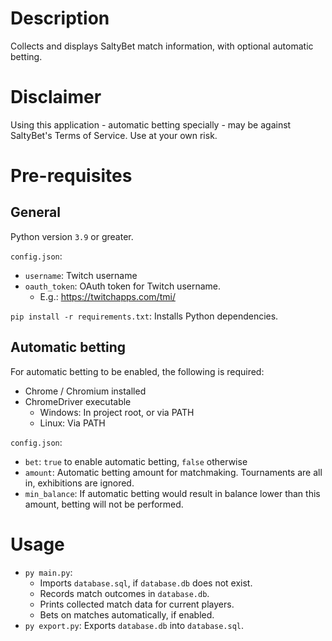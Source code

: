 # Description

Collects and displays SaltyBet match information, with optional automatic betting.

# Disclaimer

Using this application - automatic betting specially - may be against SaltyBet's Terms of Service. Use at your own risk.

# Pre-requisites

## General

Python version `3.9` or greater.

`config.json`:

* `username`: Twitch username
* `oauth_token`: OAuth token for Twitch username.
    * E.g.: https://twitchapps.com/tmi/

`pip install -r requirements.txt`: Installs Python dependencies.

## Automatic betting

For automatic betting to be enabled, the following is required:

* Chrome / Chromium installed
* ChromeDriver executable
    * Windows: In project root, or via PATH
    * Linux: Via PATH

`config.json`:

* `bet`: `true` to enable automatic betting, `false` otherwise
* `amount`: Automatic betting amount for matchmaking. Tournaments are all in, exhibitions are ignored.
* `min_balance`: If automatic betting would result in balance lower than this amount, betting will not be performed.

# Usage

* `py main.py`:
    * Imports `database.sql`, if `database.db` does not exist.
    * Records match outcomes in `database.db`.
    * Prints collected match data for current players.
    * Bets on matches automatically, if enabled.
* `py export.py`: Exports `database.db` into `database.sql`.